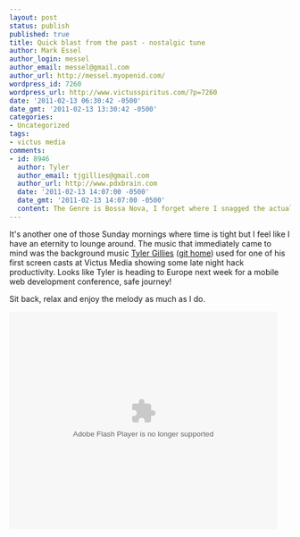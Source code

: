 ```yaml
---
layout: post
status: publish
published: true
title: Quick blast from the past - nostalgic tune
author: Mark Essel
author_login: messel
author_email: messel@gmail.com
author_url: http://messel.myopenid.com/
wordpress_id: 7260
wordpress_url: http://www.victusspiritus.com/?p=7260
date: '2011-02-13 06:30:42 -0500'
date_gmt: '2011-02-13 13:30:42 -0500'
categories:
- Uncategorized
tags:
- victus media
comments:
- id: 8946
  author: Tyler
  author_email: tjgillies@gmail.com
  author_url: http://www.pdxbrain.com
  date: '2011-02-13 14:07:00 -0500'
  date_gmt: '2011-02-13 14:07:00 -0500'
  content: The Genre is Bossa Nova, I forget where I snagged the actual mp3
---
```

<p>It's another one of those Sunday mornings where time is tight but I feel like I have an eternity to lounge around. The music that immediately came to mind was the background music <a href="http://pdxbrain.com/">Tyler Gillies</a> (<a href="https://github.com/tjgillies">git home</a>) used for one of his first screen casts at Victus Media showing some late night hack productivity. Looks like Tyler is heading to Europe next week for a mobile web development conference, safe journey! </p>
<p>Sit back, relax and enjoy the melody as much as I do.</p>
<p><embed src="http://blip.tv/play/hOcygbOHHwI" type="application/x-shockwave-flash" width="480" height="390" allowscriptaccess="always" allowfullscreen="true"></embed></p>

